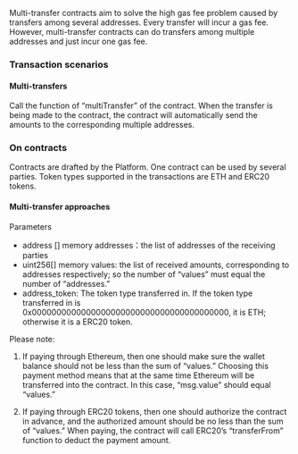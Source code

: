 Multi-transfer contracts aim to solve the high gas fee problem caused by transfers among several addresses. Every transfer will incur a gas fee. However, multi-transfer contracts can do transfers among multiple addresses and just incur one gas fee.

### Transaction scenarios

#### Multi-transfers

Call the function of “multiTransfer” of the contract. When the transfer is being made to the contract, the contract will automatically send the amounts to the corresponding multiple addresses.


### On contracts

Contracts are drafted by the Platform. One contract can be used by several parties. Token types supported in the transactions are ETH and ERC20 tokens.

#### Multi-transfer approaches


Parameters

- address [] memory addresses：the list of addresses of the receiving parties
- uint256[] memory values: the list of received amounts, corresponding to addresses respectively; so the number of “values” must equal the number of “addresses.”
- address_token: The token type transferred in. If the token type transferred in is 0x0000000000000000000000000000000000000000, it is ETH; otherwise it is a ERC20 token.

Please note:
1) If paying through Ethereum, then one should make sure the wallet balance should not be less than the sum of “values.” Choosing this payment method means that at the same time Ethereum will be transferred into the contract. In this case, “msg.value” should equal “values.” 

2) If paying through ERC20 tokens, then one should authorize the contract in advance, and the authorized amount should be no less than the sum of “values.” When paying, the contract will call ERC20’s “transferFrom” function to deduct the payment amount.
